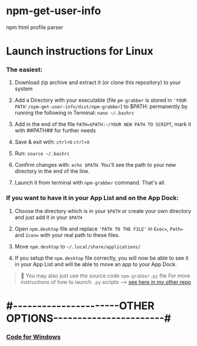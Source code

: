 # npm-get-user-info
npm html profile parser


# Launch instructions for Linux

### The easiest:

1. Download zip archive and extract it (or clone this repository) to your system

2. Add a Directory with your executable (file `pm-grabber` is stored in `'YOUR PATH'/npm-get-user-info/dist/npm-grabber`) to $PATH: permanently by running the following in Terminal: `nano ~/.bashrc`

3. Add in the end of the file `PATH=$PATH:~/YOUR NEW PATH TO SCRIPT`, mark it with ##PATH## for further needs

4. Save & exit wtih: `ctrl+O` `ctrl+X`

5. Run: `source ~/.bashrc`

6. Confirm changes with: `echo $PATH`. You'll see the path to your new directory in the end of the line.

7. Launch it from terminal with `npm-grabber` command. That's all.
 

### If you want to have it in your App List and on the App Dock:

1. Choose the directory which is in your `$PATH` or create your own directory and just add it in your `$PATH`

2. Open `npm.desktop` file and replace `'PATH TO THE FILE'` in `Exec=`, `Path=` and `Icon=` with your real path to these files.

3. Move `npm.desktop` to `~/.local/share/applications/`

4. If you setup the `npm.desktop` file correctly, you will now be able to see it in your App List and will be able to move an app to your App Dock. 

> 🐧 You may also just use the source code `npm-grabber.py` file
For more instructions of how to launch  `.py` scripts --> [see here in my other repo](https://github.com/Cacodemon503/hackerrank-parser/blob/source/README.md)


# #----------------------OTHER OPTIONS-----------------------#

### [Code for Windows](https://github.com/Cacodemon503/npm-get-user-info/tree/master)  
